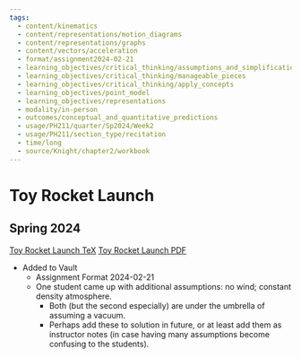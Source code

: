 ```yaml
---
tags:
  - content/kinematics
  - content/representations/motion_diagrams
  - content/representations/graphs
  - content/vectors/acceleration
  - format/assignment2024-02-21
  - learning_objectives/critical_thinking/assumptions_and_simplifications
  - learning_objectives/critical_thinking/manageable_pieces
  - learning_objectives/critical_thinking/apply_concepts
  - learning_objectives/point_model
  - learning_objectives/representations
  - modality/in-person
  - outcomes/conceptual_and_quantitative_predictions
  - usage/PH211/quarter/Sp2024/Week2
  - usage/PH211/section_type/recitation
  - time/long
  - source/Knight/chapter2/workbook
---
```

# Toy Rocket Launch
## Spring 2024
[Toy Rocket Launch TeX](./Toy_Rocket_Launch_2024_04_12.tex)
[Toy Rocket Launch PDF](./Toy_Rocket_Launch_2024_04_12.pdf)
* Added to Vault
	* Assignment Format 2024-02-21
	* One student came up with additional assumptions: no wind; constant density atmosphere.
		* Both (but the second especially) are under the umbrella of assuming a vacuum.
		* Perhaps add these to solution in future, or at least add them as instructor notes (in case having many assumptions become confusing to the students).